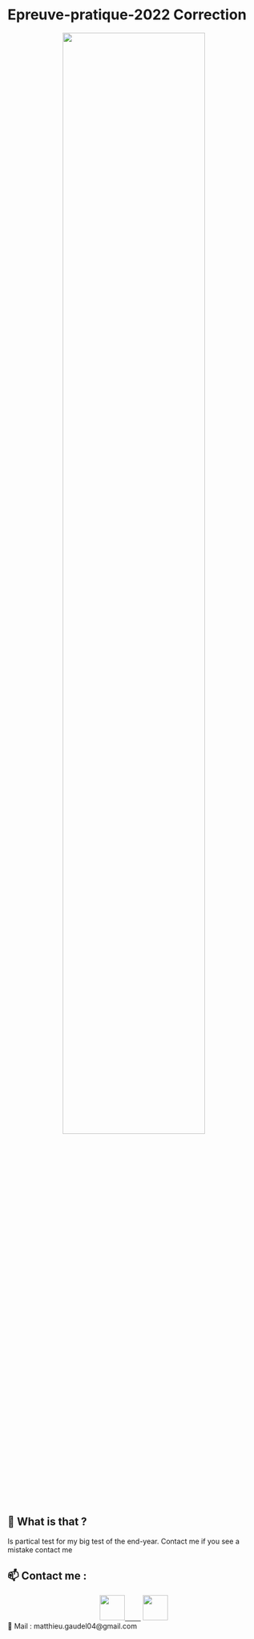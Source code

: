 # Epreuve-pratique-2022 Correction

<p align = "center">
  <img src="img/img.jpg" width = 75% >
</p>

## 🚀 What is that ?
Is partical test for my big test of the end-year.
Contact me if you see a mistake contact me

## :mailbox: Contact me :
<div align="center">
<a href="https://instagram.com/matth_gdl/"><img src="https://github.com/MMMatth/MMMatth/blob/main/img/instagram.png" width="50px">&nbsp;&nbsp;&nbsp;&nbsp;&nbsp;&nbsp;&nbsp;&nbsp;</a>
<a href="https://github.com/MMMatth"><img src="https://github.com/MMMatth/MMMatth/blob/main/img/github.png" width="50px"></a>
</div>
📧 Mail : matthieu.gaudel04@gmail.com
